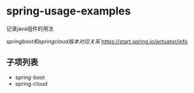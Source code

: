 # spring-usage-examples
记录java组件的用法

*springboot和springcloud版本对应关系* 
https://start.spring.io/actuator/info

## 子项列表
- spring-boot
- spring-cloud   